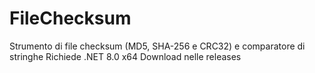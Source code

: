 # FileChecksum
Strumento di file checksum (MD5, SHA-256 e CRC32) e comparatore di stringhe
Richiede .NET 8.0 x64
Download nelle releases
